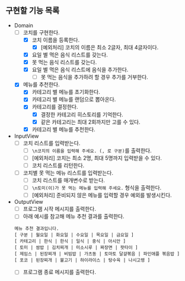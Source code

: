 ## 구현할 기능 목록
- Domain
  - [ ] 코치를 구현한다.
    - [x] 코치 이름을 등록한다.
      - [x] [예외처리] 코치의 이름은 최소 2글자, 최대 4글자이다.
    - [x] 요일 별 먹은 음식 리스트를 갖는다.
    - [x] 못 먹는 음식 리스트를 갖는다.
    - [x] 요일 별 먹은 음식 리스트에 음식을 추가한다.
      - [ ] 못 먹는 음식을 추가하려 할 경우 추가를 거부한다.
  - [x] 메뉴를 추천한다.
    - [x] 카테고리 별 메뉴를 초기화한다.
    - [x] 카테고리 별 메뉴를 랜덤으로 뽑아온다.
    - [x] 카테고리를 결정한다.
      - [x] 결정한 카테고리 히스토리를 기억한다.
      - [x] 같은 카테고리는 최대 2회까지만 고를 수 있다.
    - [x] 카테고리 별 메뉴를 추천한다.
- InputView
  - [ ] 코치 리스트를 입력받는다.
    - [ ] `\n코치의 이름을 입력해 주세요. (, 로 구분)`를 출력한다.
    - [ ] [예외처리] 코치는 최소 2명, 최대 5명까지 입력받을 수 있다.
    - [ ] 코치 리스트를 리턴한다.
  - [ ] 코치별 못 먹는 메뉴 리스트를 입력받는다.
    - [ ] 코치 리스트를 매개변수로 받는다.
    - [ ] `\n토미(이)가 못 먹는 메뉴를 입력해 주세요.` 형식을 출력한다.
    - [ ] [예외처리] 준비되지 않은 메뉴를 입력할 경우 예외를 발생시킨다.
- OutputView
  - [ ] 프로그램 시작 메시지를 출력한다.
  - [ ] 아래 예시를 참고해 메뉴 추천 결과를 출력한다. 
  ```
  메뉴 추천 결과입니다.
  [ 구분 | 월요일 | 화요일 | 수요일 | 목요일 | 금요일 ]
  [ 카테고리 | 한식 | 한식 | 일식 | 중식 | 아시안 ]
  [ 토미 | 쌈밥 | 김치찌개 | 미소시루 | 짜장면 | 팟타이 ]
  [ 제임스 | 된장찌개 | 비빔밥 | 가츠동 | 토마토 달걀볶음 | 파인애플 볶음밥 ]
  [ 포코 | 된장찌개 | 불고기 | 하이라이스 | 탕수육 | 나시고렝 ]
  ```
  - [ ] 프로그램 종료 메시지를 출력한다.